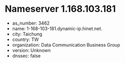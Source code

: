 # Nameserver 1.168.103.181

* as_number: 3462
* name: 1-168-103-181.dynamic-ip.hinet.net.
* city: Taichung
* country: TW
* organization: Data Communication Business Group
* version: Unknown
* dnssec: false
